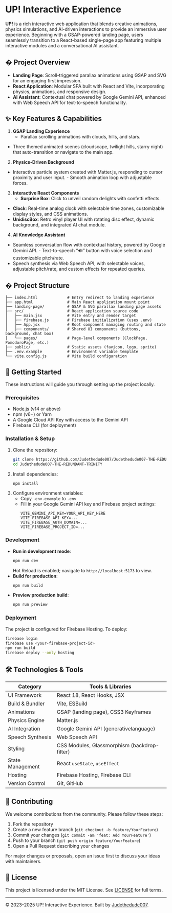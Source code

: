  # UP! Interactive Experience

 **UP!** is a rich interactive web application that blends creative animations, physics simulations, and AI-driven interactions to provide an immersive user experience. Beginning with a GSAP-powered landing page, users seamlessly transition to a React-based single-page app featuring multiple interactive modules and a conversational AI assistant.

 ## � Project Overview
 - **Landing Page**: Scroll-triggered parallax animations using GSAP and SVG for an engaging first impression.
 - **React Application**: Modular SPA built with React and Vite, incorporating physics, animations, and responsive design.
 - **AI Assistant**: Contextual chat powered by Google Gemini API, enhanced with Web Speech API for text-to-speech functionality.

 ## ✨ Key Features & Capabilities
 1. **GSAP Landing Experience**
    - Parallax scrolling animations with clouds, hills, and stars.
   - Three themed animated scenes (cloudscape, twilight hills, starry night) that auto-transition or navigate to the main app.
 2. **Physics-Driven Background**
   - Interactive particle system created with Matter.js, responding to cursor proximity and user input.
    - Smooth animation loop with adjustable forces.
 3. **Interactive React Components**
    - **Surprise Box**: Click to unveil random delights with confetti effects.
   - **Clock**: Real-time analog clock with selectable time zones, customizable display styles, and CSS animations.
   - **UnidiscBox**: Retro vinyl player UI with rotating disc effect, dynamic background, and integrated AI chat module.
 4. **AI Knowledge Assistant**
   - Seamless conversation flow with contextual history, powered by Google Gemini API.
    - Text-to-speech “🔊” button with voice selection and customizable pitch/rate.
   - Speech synthesis via Web Speech API, with selectable voices, adjustable pitch/rate, and custom effects for repeated queries.

 ## � Project Structure
 ```
 ├── index.html             # Entry redirect to landing experience
 ├── app.html               # Main React application mount point
 ├── landing-page/          # GSAP & SVG parallax landing page assets
 ├── src/                   # React application source code
 │   ├── main.jsx           # Vite entry and render target
 │   ├── firebase.js        # Firebase initialization (uses .env)
 │   ├── App.jsx            # Root component managing routing and state
 │   ├── components/        # Shared UI components (buttons, background, chat box)
 │   └── pages/             # Page-level components (ClockPage, PomodoroPage, etc.)
 ├── public/                # Static assets (favicon, logo, sprite)
 ├── .env.example           # Environment variable template
 └── vite.config.js         # Vite build configuration
 ```

 ## 🚀 Getting Started
 These instructions will guide you through setting up the project locally.

 ### Prerequisites
 - Node.js (v14 or above)
 - npm (v6+) or Yarn
 - A Google Cloud API Key with access to the Gemini API
 - Firebase CLI (for deployment)

 ### Installation & Setup
 1. Clone the repository:
    ```bash
    git clone https://github.com/Judethedude007/Judethedude007-THE-REDUNDANT-TRINITY.git
    cd Judethedude007-THE-REDUNDANT-TRINITY
    ```
 2. Install dependencies:
    ```bash
    npm install
    ```
 3. Configure environment variables:
    - Copy `.env.example` to `.env`
    - Fill in your Google Gemini API key and Firebase project settings:
      ```env
      VITE_GEMINI_API_KEY=YOUR_API_KEY_HERE
      VITE_FIREBASE_API_KEY=... 
      VITE_FIREBASE_AUTH_DOMAIN=...
      VITE_FIREBASE_PROJECT_ID=...
      ```

 ### Development
 - **Run in development mode**:
    ```bash
    npm run dev
    ```
    Hot Reload is enabled; navigate to `http://localhost:5173` to view.
 - **Build for production**:
    ```bash
    npm run build
    ```
 - **Preview production build**:
    ```bash
    npm run preview
    ```

 ### Deployment
 The project is configured for Firebase Hosting. To deploy:
 ```bash
 firebase login
 firebase use <your-firebase-project-id>
 npm run build
 firebase deploy --only hosting
 ```

 ## 🛠️ Technologies & Tools
 | Category         | Tools & Libraries                          |
 |------------------|--------------------------------------------|
 | UI Framework     | React 18, React Hooks, JSX                 |
 | Build & Bundler  | Vite, ESBuild                              |
 | Animations       | GSAP (landing page), CSS3 Keyframes        |
 | Physics Engine   | Matter.js                                  |
 | AI Integration   | Google Gemini API (generativelanguage)      |
 | Speech Synthesis | Web Speech API                             |
 | Styling          | CSS Modules, Glassmorphism (backdrop-filter)
 | State Management | React `useState`, `useEffect`              |
 | Hosting          | Firebase Hosting, Firebase CLI             |
 | Version Control  | Git, GitHub                                 |

 ## 🤝 Contributing
 We welcome contributions from the community. Please follow these steps:
 1. Fork the repository
 2. Create a new feature branch (`git checkout -b feature/YourFeature`)
 3. Commit your changes (`git commit -am 'feat: Add YourFeature'`)
 4. Push to your branch (`git push origin feature/YourFeature`)
 5. Open a Pull Request describing your changes

 For major changes or proposals, open an issue first to discuss your ideas with maintainers.

 ## 📄 License
 This project is licensed under the MIT License. See [LICENSE](LICENSE) for full terms.

 ---
 &copy; 2023–2025 UP! Interactive Experience. Built by [Judethedude007](https://github.com/Judethedude007).
